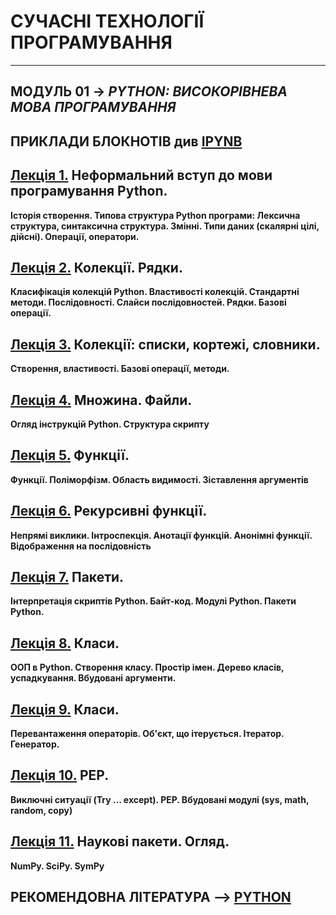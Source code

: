 # **СУЧАСНІ ТЕХНОЛОГІЇ ПРОГРАМУВАННЯ**
***
## **МОДУЛЬ 01** -> *PYTHON: ВИСОКОРІВНЕВА МОВА ПРОГРАМУВАННЯ*
## ПРИКЛАДИ БЛОКНОТІВ див [IPYNB](LEC/Modulo_1/IPYNB/)
## [**Лекція 1.**](2021_MPT_Lec_01_.pdf) Неформальний вступ до мови програмування Python.  
**Історія створення. Типова структура Python програми: Лексична структура, синтаксична структура. Змінні. Типи даних (скалярні цілі, дійсні). Операції, оператори.**

## [**Лекція 2.**](2021_MPT_Lec_02_.pdf) Колекції. Рядки.  
**Класифікація колекцій Python. Властивості колекцій. Стандартні методи. Послідовності. Слайси послідовностей. Рядки. Базові операції.**

## [**Лекція 3.**](2021_MPT_Lec_03_.pdf) Колекції: списки, кортежі, словники.  
**Створення, властивості. Базові операції, методи.**

## [**Лекція 4.**](2021_MPT_Lec_04_.pdf) Множина. Файли.
**Огляд інструкцій Python. Структура скрипту**

## [**Лекція 5.**](2021_MPT_Lec_05_.pdf) Функції.  
**Функції. Поліморфізм. Область видимості. Зіставлення аргументів**

## [**Лекція 6.**](2021_MPT_Lec_06_.pdf) Рекурсивні функції.  
**Непрямі виклики. Інтроспекція. Анотації функцій. Анонімні функції. Відображення на послідовність**

## [**Лекція 7.**](2021_MPT_Lec_07_.pdf) Пакети.  
**Інтерпретація скриптів Python. Байт-код. Модулі Python. Пакети Python.**

## [**Лекція 8.**](2021_MPT_Lec_08_.pdf) Класи.  
**ООП в Python. Створення класу.  Простір імен. Дерево класів, успадкування. Вбудовані аргументи.**

## [**Лекція 9.**](2021_MPT_Lec_09_.pdf) Класи.  
**Перевантаження операторів. Об'єкт, що ітерується. Ітератор. Генератор.**

## [**Лекція 10.**](2021_MPT_Lec_10_.pdf) PEP.  
**Виключні ситуації (Try … except). PEP. Вбудовані модулі (sys, math, random, copy)**

## [**Лекція 11.**](2021_MPT_Lec_11_.pdf) Наукові пакети. Огляд.  
**NumPy. SciPy. SymPy**


## **РЕКОМЕНДОВНА ЛІТЕРАТУРА** --> [**PYTHON**](/Biblio/PYTHON_books_.md)
